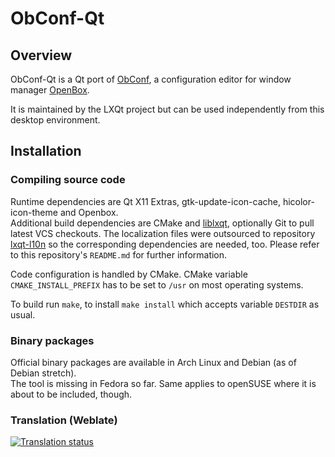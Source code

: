 # ObConf-Qt

## Overview

ObConf-Qt is a Qt port of [ObConf](http://openbox.org/wiki/ObConf:About), a configuration editor for window manager [OpenBox](http://openbox.org).   

It is maintained by the LXQt project but can be used independently from this desktop environment.   

## Installation

### Compiling source code

Runtime dependencies are Qt X11 Extras, gtk-update-icon-cache, hicolor-icon-theme and Openbox.   
Additional build dependencies are CMake and [liblxqt](https://github.com/lxqt/liblxqt), optionally Git to pull latest VCS checkouts. The localization files were outsourced to repository [lxqt-l10n](https://github.com/lxqt/lxqt-l10n) so the corresponding dependencies are needed, too. Please refer to this repository's `README.md` for further information.   

Code configuration is handled by CMake. CMake variable `CMAKE_INSTALL_PREFIX` has to be set to `/usr` on most operating systems.   

To build run `make`, to install `make install` which accepts variable `DESTDIR` as usual.   

### Binary packages

Official binary packages are available in Arch Linux and Debian (as of Debian stretch).   
The tool is missing in Fedora so far. Same applies to openSUSE where it is about to be included, though.   


### Translation (Weblate)

<a href="https://weblate.lxqt.org/projects/lxqt/obconf-qt/">
<img src="https://weblate.lxqt.org/widgets/lxqt/-/obconf-qt/multi-auto.svg" alt="Translation status" />
</a>
